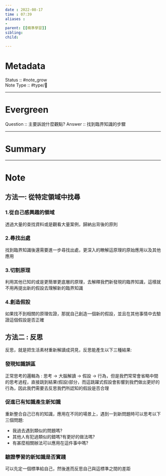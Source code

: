 ```yaml
---
date : 2022-08-17
time : 07:39
aliases :
- 
parent: [[精準學習]]
sibling:
child: 

---
```


# Metadata
Status :: #note_grow <br>
Note Type :: #type/📘 <br>

---
# Evergreen
Question :: 主要訴說什麼觀點?
Answer :: 找到臨界知識的步驟


---

# Summary


---

# Note
## 方法一:  從特定領域中找尋
### 1.從自己感興趣的領域
透過大量的查找資料或是觀看大量案例，歸納出背後的原則
### 2.尋找出處
找到臨界知識後還需要進一步尋找出處，更深入的瞭解這原理的原始應用以及其他應用
### 3.切割原理
利用其他已知的或是更簡單更底層的原理，去解釋我們新發現的臨界知識，這樣就不用再提出新的假設去理解新的臨界知識
### 4.創造假設
如果找不到相關的原理佐證，那就自己創造一個新的假設，並且在其他事情中去驗證這個假設是否正確

## 方法二 : 反思
反思，就是把生活素材重新解讀成洞見，反思能產生以下三種結果:
### 發現知識誤區
正常思考的邏輯為 : 思考 -> 大腦解讀 -> 假設 -> 行為，但是我們常常會省略中間的思考過程，直接跳到結果(假設)部分，而這跳躍式假設會影響到我們做出更好的行為，因此我們需要去反思我們所認知的假設是否合理
### 促進已有知識產生新知識
重新整合自己已有的知識，應用在不同的場景上，遇到一到新問題時可以思考以下三個問題:
- 我過去遇到類似的問題嗎?
- 其他人有犯過類似的錯嗎?有更好的做法嗎?
- 有甚麼相關辦法可以應用在這件事中嗎?
### 驗證學習的新知識是否實踐
可以先定一個標準給自己，然後進而反思自己與這標準之間的差距
